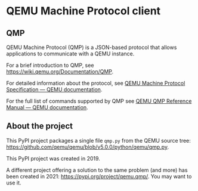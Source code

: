 QEMU Machine Protocol client
============================

QMP
---

QEMU Machine Protocol (QMP) is a JSON-based protocol that allows applications to
communicate with a QEMU instance.

For a brief introduction to QMP, see <https://wiki.qemu.org/Documentation/QMP>.

For detailed information about the protocol, see
[QEMU Machine Protocol Specification — QEMU documentation](https://qemu-project.gitlab.io/qemu/interop/qmp-spec.html).

For the full list of commands supported by QMP see
[QEMU QMP Reference Manual — QEMU documentation](https://qemu-project.gitlab.io/qemu/interop/qemu-qmp-ref.html).

About the project
-----------------

This PyPI project packages a single file `qmp.py` from the QEMU source tree:
<https://github.com/qemu/qemu/blob/v5.0.0/python/qemu/qmp.py>.

This PyPI project was created in 2019.

A different project offering a solution to the same problem (and more) has been
created in 2021: <https://pypi.org/project/qemu.qmp/>. You may want to use it.
